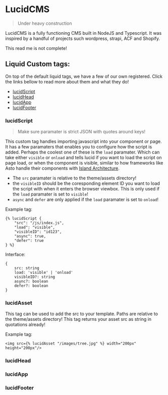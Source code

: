 # LucidCMS
> Under heavy construction

LucidCMS is a fully functioning CMS built in NodeJS and Typescript. It was inspired by a handful of projects such wordpress, strapi, ACF and Shopify.

This read me is not complete!


## Liquid Custom tags:

On top of the default liquid tags, we have a few of our own registered. Click the links bellow to read more about them and what they do!

- [lucidScript](#lucidscript)
- [lucidHead](#lucidHead)
- [lucidApp](#lucidApp)
- [lucidFooter](#lucidFooter)

### lucidScript
> Make sure paramater is strict JSON with quotes around keys!

This custom tag handles importing javascript into your component or page. It has a few paramaters that enables you to configure how the script is added. Perhaps the coolest one of these is the ```load``` paramater. Which can take either ```visible``` or ```onload``` and tells lucid if you want to load the script on page load, or when the component is visible, similar to how frameworks like Asto handle their components with [Island Architecture](https://jasonformat.com/islands-architecture/).

- The ```src``` paramater is relative to the theme/assets directory!
- the ```visibleID``` should be the coresponding element ID you want to load the script with when it enters the browser viewbox. This is only used if the ```load``` paramater is set to ```visible```!
- ```async``` and ```defer``` are only applied if the ```load``` paramater is set to ```onload```!

Example tag:
```
{% lucidScript { 
    "src": "/js/index.js",
    "load": "visible",
    "visibleID": "id123",
    "async": true,
    "defer": true
} %}
```

Interface:
```
{ 
    src: string
    load: 'visible' | 'onload'
    visibleID?: string
    async?: boolean
    defer?: boolean
}
```

### lucidAsset

This tag can be used to add the src to your template. Paths are relative to the theme/assets directory! This tag returns your asset src as string in quotations already!

Example tag:
```
<img src={% lucidAsset "/images/tree.jpg" %} width="200px" height="200px"/>
```

### lucidHead

### lucidApp

### lucidFooter